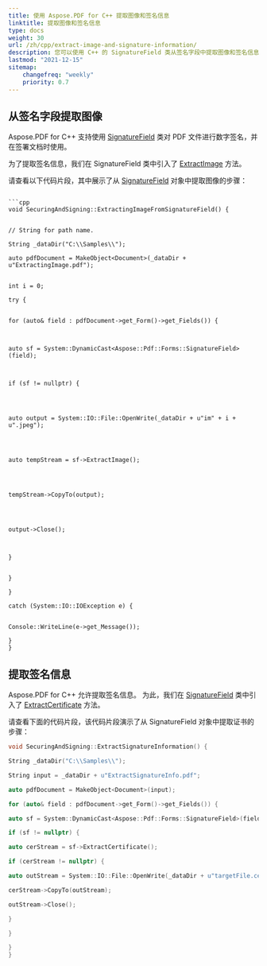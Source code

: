 ```yaml
---
title: 使用 Aspose.PDF for C++ 提取图像和签名信息
linktitle: 提取图像和签名信息
type: docs
weight: 30
url: /zh/cpp/extract-image-and-signature-information/
description: 您可以使用 C++ 的 SignatureField 类从签名字段中提取图像和签名信息。
lastmod: "2021-12-15"
sitemap:
    changefreq: "weekly"
    priority: 0.7
---
```


## 从签名字段提取图像

Aspose.PDF for C++ 支持使用 [SignatureField](https://reference.aspose.com/pdf/cpp/class/aspose.pdf.forms.signature_field) 类对 PDF 文件进行数字签名，并在签署文档时使用。

为了提取签名信息，我们在 SignatureField 类中引入了 [ExtractImage](https://reference.aspose.com/pdf/cpp/class/aspose.pdf.forms.signature_field#a63f492fa6d3f83f0265b8e4f4c850293) 方法。

请查看以下代码片段，其中展示了从 [SignatureField](https://reference.aspose.com/pdf/cpp/class/aspose.pdf.forms.signature_field) 对象中提取图像的步骤：
```

```cpp
void SecuringAndSigning::ExtractingImageFromSignatureField() {


// String for path name.

String _dataDir("C:\\Samples\\");

auto pdfDocument = MakeObject<Document>(_dataDir + u"ExtractingImage.pdf");


int i = 0;

try {


for (auto& field : pdfDocument->get_Form()->get_Fields()) {



auto sf = System::DynamicCast<Aspose::Pdf::Forms::SignatureField>(field);



if (sf != nullptr) {




auto output = System::IO::File::OpenWrite(_dataDir + u"im" + i + u".jpeg");




auto tempStream = sf->ExtractImage();




tempStream->CopyTo(output);




output->Close();



}


}

}

catch (System::IO::IOException e) {


Console::WriteLine(e->get_Message());

}
}
```

## 提取签名信息

Aspose.PDF for C++ 允许提取签名信息。 为此，我们在 [SignatureField](https://reference.aspose.com/pdf/cpp/class/aspose.pdf.forms.signature_field) 类中引入了 [ExtractCertificate](https://reference.aspose.com/pdf/cpp/class/aspose.pdf.forms.signature_field#a73686c960036f755b6e800b84c27bee1) 方法。

请查看下面的代码片段，该代码片段演示了从 SignatureField 对象中提取证书的步骤：

```cpp
void SecuringAndSigning::ExtractSignatureInformation() {

String _dataDir("C:\\Samples\\");

String input = _dataDir + u"ExtractSignatureInfo.pdf";

auto pdfDocument = MakeObject<Document>(input);

for (auto& field : pdfDocument->get_Form()->get_Fields()) {

auto sf = System::DynamicCast<Aspose::Pdf::Forms::SignatureField>(field);

if (sf != nullptr) {

auto cerStream = sf->ExtractCertificate();

if (cerStream != nullptr) {

auto outStream = System::IO::File::OpenWrite(_dataDir + u"targetFile.cer");

cerStream->CopyTo(outStream);

outStream->Close();

}

}

}
}
```